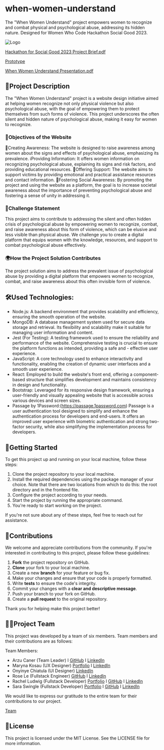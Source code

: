 # when-women-understand
The "When Women Understand" project empowers women to recognize and combat physical and psychological abuse, addressing its hidden nature. Designed for Women Who Code Hackathon Social Good 2023.

![Logo](https://github.com/arzucaner/when-women-understand/assets/108270415/392a8c03-aebb-4982-907f-d3fa1305f86a)


[Hackathon for Social Good 2023 Project Brief.pdf](https://github.com/arzucaner/when-women-understand/files/13062130/Hackathon.for.Social.Good.2023.Project.Brief.pdf)

[Prototype](https://www.youtube.com/watch?v=DYoxoSD74qA)

[When Women Understand Presentation.pdf](https://github.com/arzucaner/when-women-understand/files/13260709/When.Women.Understand.Presentation.pdf)



## 🌟Project Description
The "When Women Understand" project is a website design initiative aimed at helping women recognize not only physical violence but also psychological abuse, with the goal of empowering them to protect themselves from such forms of violence. This project underscores the often silent and hidden nature of psychological abuse, making it easy for women to recognize.

### 🎯Objectives of the Website
📢Creating Awareness: The website is designed to raise awareness among women about the signs and effects of psychological abuse, emphasizing its prevalence.
ℹ️Providing Information: It offers women information on recognizing psychological abuse, explaining its signs and risk factors, and providing educational resources.
🤝Offering Support: The website aims to support victims by providing emotional and practical assistance resources and
contact information.
🤲Fostering Social Awareness: By promoting the project and using the website as a platform, the goal is to increase societal awareness about the importance of preventing psychological abuse and 
fostering a sense of unity in addressing it.

### 🚀Challenge Statement 
This project aims to contribute to addressing the silent and often hidden crisis of psychological abuse by empowering women to recognize, combat, and raise awareness about this form of violence, which can be elusive and less visible than physical abuse. We challenge you to create a digital platform that equips women with the knowledge, resources, and support to combat psychological abuse effectively.

### 🌍How the Project Solution Contributes
The project solution aims to address the prevalent issue of psychological abuse by providing a digital platform that empowers women to recognize, combat, and raise awareness about this often invisible form of violence. 

## 🛠️Used Technologies:

- Node.js: A backend environment that provides scalability and efficiency, ensuring the smooth operation of the website.
- MongoDB: A database management system used for secure data storage and retrieval. Its flexibility and scalability make it suitable for managing user information and content.
- Jest (For Testing): A testing framework used to ensure the reliability and performance of the website. Comprehensive testing is crucial to ensure the platform functions as intended, providing a safe and - effective user experience.
- JavaScript: A core technology used to enhance interactivity and functionality, enabling the creation of dynamic user interfaces and a smooth user experience.
- React: Employed to build the website's front end, offering a component-based structure that simplifies development and maintains consistency in design and functionality.
- Bootstrap: Leveraged for its responsive design framework, ensuring a user-friendly and visually appealing website that is accessible across various devices and screen sizes.
- Passage by 1Password:(https://passage.1password.com) Passage is a user authentication tool designed to simplify and enhance the authentication process for developers and end-users. It offers an improved user experience with biometric authentication and strong two-factor security, while also simplifying the implementation process for developers.

## 🚀Getting Started

To get this project up and running on your local machine, follow these steps:

1. Clone the project repository to your local machine.
2. Install the required dependencies using the package manager of your choice.  Note that there are two locations from which to do this: the root directory and in the frontend file.
3. Configure the project according to your needs.
4. Start the project by running the appropriate command.
5. You're ready to start working on the project.

If you're not sure about any of these steps, feel free to reach out for assistance.

## 🤝Contributions

We welcome and appreciate contributions from the community. If you're interested in contributing to this project, please follow these guidelines:

1. **Fork** the project repository on GitHub.
2. **Clone** your fork to your local machine.
3. Create a new **branch** for your feature or bug fix.
4. Make your changes and ensure that your code is properly formatted.
5. Write **tests** to ensure the code's integrity.
6. Commit your changes with a **clear and descriptive message**.
7. Push your branch to your fork on GitHub.
8. Create a **pull request** to the original repository.

Thank you for helping make this project better!

## 🌟🤝Project Team
This project was developed by a team of six members. Team members and their contributions are as follows:

Team Members:
- Arzu Caner (Team Leader) I  [GitHub](https://github.com/arzucaner) I [LinkedIn](https://www.linkedin.com/in/arzucaner/)
- Maryna Kosau (UX Designer) [Portfolio](https://uxfol.io/marynakosau) I [LinkedIn](https://www.linkedin.com/in/maryna-kosau)
- Onyinye Chiatula (UI Designer) [LinkedIn](https://www.linkedin.com/in/onyinye-chiatula-64b9931a1/)
- Rose Le (Fullstack Engineer) [GitHub](https://github.com/rose-codes) I [LinkedIn](https://www.linkedin.com/in/rhle/)
- Rachel Ludwig (Fullstack Developer) [Portfolio](https://raeludwig.github.io/Raes-portfolio/) I [GitHub](https://github.com/Raeludwig) I [LinkedIn](https://www.linkedin.com/in/raeludwig/)
- Sara Swingle (Fullstack Developer) [Portfolio](http://www.saraswingle.com/) I [GitHub](https://github.com/swingleSara) I [LinkedIn](https://www.linkedin.com/in/swingle-sara/)
  
We would like to express our gratitude to the entire team for their contributions to our project.

[Team](https://github.com/arzucaner/when-women-understand/assets/108270415/a5bd6e68-b3d5-4547-b1a6-bb475dfd10f0)


## 📜License
This project is licensed under the MIT License. See the LICENSE file for more information.
